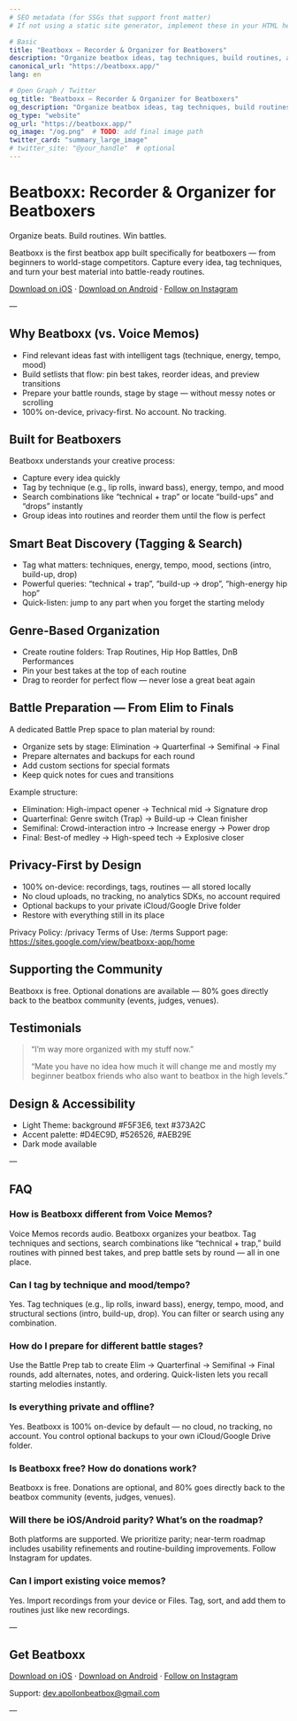 ```yaml
---
# SEO metadata (for SSGs that support front matter)
# If not using a static site generator, implement these in your HTML head

# Basic
title: "Beatboxx — Recorder & Organizer for Beatboxers"
description: "Organize beatbox ideas, tag techniques, build routines, and prep battle rounds. 100% on-device, privacy-first. iOS & Android."
canonical_url: "https://beatboxx.app/"
lang: en

# Open Graph / Twitter
og_title: "Beatboxx — Recorder & Organizer for Beatboxers"
og_description: "Organize beatbox ideas, tag techniques, build routines, and prep battle rounds. 100% on-device, privacy-first."
og_type: "website"
og_url: "https://beatboxx.app/"
og_image: "/og.png"  # TODO: add final image path
twitter_card: "summary_large_image"
# twitter_site: "@your_handle"  # optional
---
```


# Beatboxx: Recorder & Organizer for Beatboxers

Organize beats. Build routines. Win battles.

Beatboxx is the first beatbox app built specifically for beatboxers — from beginners to world-stage competitors. Capture every idea, tag techniques, and turn your best material into battle-ready routines.

[Download on iOS]({{APP_STORE_URL}}) · [Download on Android]({{PLAY_STORE_URL}}) · [Follow on Instagram](https://www.instagram.com/beatboxxapp/)

—

## Why Beatboxx (vs. Voice Memos)
- Find relevant ideas fast with intelligent tags (technique, energy, tempo, mood)
- Build setlists that flow: pin best takes, reorder ideas, and preview transitions
- Prepare your battle rounds, stage by stage — without messy notes or scrolling
- 100% on-device, privacy-first. No account. No tracking.

## Built for Beatboxers
Beatboxx understands your creative process:
- Capture every idea quickly
- Tag by technique (e.g., lip rolls, inward bass), energy, tempo, and mood
- Search combinations like “technical + trap” or locate “build-ups” and “drops” instantly
- Group ideas into routines and reorder them until the flow is perfect

## Smart Beat Discovery (Tagging & Search)
- Tag what matters: techniques, energy, tempo, mood, sections (intro, build-up, drop)
- Powerful queries: “technical + trap”, “build-up → drop”, “high-energy hip hop”
- Quick-listen: jump to any part when you forget the starting melody

## Genre-Based Organization
- Create routine folders: Trap Routines, Hip Hop Battles, DnB Performances
- Pin your best takes at the top of each routine
- Drag to reorder for perfect flow — never lose a great beat again

## Battle Preparation — From Elim to Finals
A dedicated Battle Prep space to plan material by round:
- Organize sets by stage: Elimination → Quarterfinal → Semifinal → Final
- Prepare alternates and backups for each round
- Add custom sections for special formats
- Keep quick notes for cues and transitions

Example structure:
- Elimination: High-impact opener → Technical mid → Signature drop
- Quarterfinal: Genre switch (Trap) → Build-up → Clean finisher
- Semifinal: Crowd-interaction intro → Increase energy → Power drop
- Final: Best-of medley → High-speed tech → Explosive closer

## Privacy-First by Design
- 100% on-device: recordings, tags, routines — all stored locally
- No cloud uploads, no tracking, no analytics SDKs, no account required
- Optional backups to your private iCloud/Google Drive folder
- Restore with everything still in its place

Privacy Policy: /privacy
Terms of Use: /terms
Support page: https://sites.google.com/view/beatboxx-app/home

## Supporting the Community
Beatboxx is free. Optional donations are available — 80% goes directly back to the beatbox community (events, judges, venues).

## Testimonials
> “I’m way more organized with my stuff now.”
>
> “Mate you have no idea how much it will change me and mostly my beginner beatbox friends who also want to beatbox in the high levels.”

## Design & Accessibility
- Light Theme: background #F5F3E6, text #373A2C
- Accent palette: #D4EC9D, #526526, #AEB29E
- Dark mode available

—

## FAQ

### How is Beatboxx different from Voice Memos?
Voice Memos records audio. Beatboxx organizes your beatbox. Tag techniques and sections, search combinations like “technical + trap,” build routines with pinned best takes, and prep battle sets by round — all in one place.

### Can I tag by technique and mood/tempo?
Yes. Tag techniques (e.g., lip rolls, inward bass), energy, tempo, mood, and structural sections (intro, build-up, drop). You can filter or search using any combination.

### How do I prepare for different battle stages?
Use the Battle Prep tab to create Elim → Quarterfinal → Semifinal → Final rounds, add alternates, notes, and ordering. Quick-listen lets you recall starting melodies instantly.

### Is everything private and offline?
Yes. Beatboxx is 100% on-device by default — no cloud, no tracking, no account. You control optional backups to your own iCloud/Google Drive folder.

### Is Beatboxx free? How do donations work?
Beatboxx is free. Donations are optional, and 80% goes directly back to the beatbox community (events, judges, venues).

### Will there be iOS/Android parity? What’s on the roadmap?
Both platforms are supported. We prioritize parity; near-term roadmap includes usability refinements and routine-building improvements. Follow Instagram for updates.

### Can I import existing voice memos?
Yes. Import recordings from your device or Files. Tag, sort, and add them to routines just like new recordings.

—

## Get Beatboxx
[Download on iOS]({{APP_STORE_URL}}) · [Download on Android]({{PLAY_STORE_URL}}) · [Follow on Instagram](https://www.instagram.com/beatboxxapp/)

Support: dev.apollonbeatbox@gmail.com

—

<!-- JSON-LD: SoftwareApplication -->
<script type="application/ld+json">
{
  "@context": "https://schema.org",
  "@type": "MobileApplication",
  "name": "Beatboxx: Recorder & Organizer",
  "operatingSystem": "iOS, Android",
  "applicationCategory": "Music",
  "description": "Beatboxx is the beatbox recorder and routine organizer for beatboxers. Tag techniques, find drops, build battle rounds, and perform with confidence. 100% on-device.",
  "url": "https://beatboxx.app/",
  "image": "https://beatboxx.app/og.png",
  "sameAs": [
    "https://www.instagram.com/beatboxxapp/"
  ],
  "offers": {
    "@type": "Offer",
    "price": "0",
    "priceCurrency": "USD",
    "category": "Free"
  },
  "privacyPolicy": "https://beatboxx.app/privacy",
  "termsOfService": "https://beatboxx.app/terms",
  "downloadUrl": [
    "https://apps.apple.com/app/id{{APP_STORE_ID}}",
    "https://play.google.com/store/apps/details?id={{PLAY_STORE_ID}}"
  ],
  "isAccessibleForFree": true
}
</script>

<!-- JSON-LD: FAQPage -->
<script type="application/ld+json">
{
  "@context": "https://schema.org",
  "@type": "FAQPage",
  "mainEntity": [
    {
      "@type": "Question",
      "name": "How is Beatboxx different from Voice Memos?",
      "acceptedAnswer": {
        "@type": "Answer",
        "text": "Beatboxx lets you tag techniques and sections, search combinations (e.g., 'technical + trap'), build routines with pinned best takes, and prepare battle rounds by stage — all 100% on-device."
      }
    },
    {
      "@type": "Question",
      "name": "Can I tag by technique and mood/tempo?",
      "acceptedAnswer": {
        "@type": "Answer",
        "text": "Yes. Tag techniques (lip rolls, inward bass), energy, tempo, mood, and structural sections like intro, build-up, and drop, then search or filter by any combination."
      }
    },
    {
      "@type": "Question",
      "name": "How do I prepare for different battle stages?",
      "acceptedAnswer": {
        "@type": "Answer",
        "text": "Use the Battle Prep tab to set up Elim → Quarterfinal → Semifinal → Final rounds, add alternates and notes, and reorder material for perfect flow."
      }
    },
    {
      "@type": "Question",
      "name": "Is everything private and offline?",
      "acceptedAnswer": {
        "@type": "Answer",
        "text": "Yes. Beatboxx stores recordings and data on your device. No cloud, no tracking, no account. Optional backups go to your private iCloud/Google Drive."
      }
    },
    {
      "@type": "Question",
      "name": "Is Beatboxx free? How do donations work?",
      "acceptedAnswer": {
        "@type": "Answer",
        "text": "Beatboxx is free. Optional donations are available; 80% supports the beatbox community — events, judges, and venues."
      }
    },
    {
      "@type": "Question",
      "name": "Will there be iOS/Android parity? What’s on the roadmap?",
      "acceptedAnswer": {
        "@type": "Answer",
        "text": "Both platforms are supported with a focus on parity. The roadmap includes usability and routine-building improvements. Follow Instagram for updates."
      }
    },
    {
      "@type": "Question",
      "name": "Can I import existing voice memos?",
      "acceptedAnswer": {
        "@type": "Answer",
        "text": "Yes. Import from your device or Files and organize with tags and routines."
      }
    }
  ]
}
</script>

